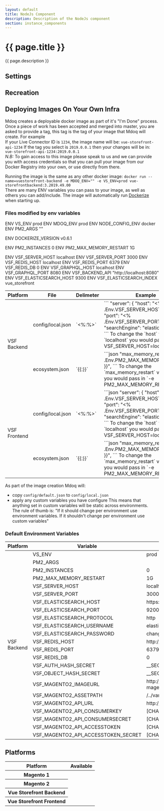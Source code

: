 ```yaml
---
layout: default
title: NodeJs Component
description: Description of the NodeJs component
section: instance_components
---
```


# {{ page.title }}
{{ page.description }}

## Settings

## Recreation

## Deploying Images On Your Own Infra
Mdoq creates a deployable docker image as part of it's "I'm Done" process. Once a piece of work has been 
accepted and merged into master, you are asked to provide a tag, this tag is the tag of your image that Mdoq
will create.
For example   
If your Live Connector ID is `1234`, the image name will be: `vue-storefront-api-1234`
If the tag you select is `2019.0.0.1` then your changes will be in: `vue-storefront-api-1234:2019.0.0.1`    
_N.B:_ To gain access to this image please speak to us and we can provide you with access credentials so that
you can pull your image from our Docker Registry into your own, or use directly from there.
  
Running the image is the same as any other docker image:
`docker run --name=vuestorefront-backend -e MDOQ_ENV="" -e VS_ENV=prod vue-storefrontbackend:3.2019.49.00`  
There are many ENV variables you can pass to your image, as well as others you can add/include. 
The image will automatically run [Dockerize](https://github.com/jwilder/dockerize) when starting up.
  
### Files modified by env variables
ENV VS_ENV prod
ENV MDOQ_ENV prod
ENV NODE_CONFIG_ENV docker
ENV PM2_ARGS ""

ENV DOCKERIZE_VERSION v0.6.1

ENV PM2_INSTANCES 0
ENV PM2_MAX_MEMORY_RESTART 1G

ENV VSF_SERVER_HOST localhost
ENV VSF_SERVER_PORT 3000
ENV VSF_REDIS_HOST localhost
ENV VSF_REDIS_PORT 6379
ENV VSF_REDIS_DB 0
ENV VSF_GRAPHQL_HOST localhost
ENV VSF_GRAPHQL_PORT 8080
ENV VSF_BACKEND_API "http://localhost:8080"
ENV VSF_ELASTICSEARCH_HOST 9300
ENV VSF_ELASTICSEARCH_INDEX vue_storefront

<table class="table env-effected-files">
    <thead class="thead-dark">
    <tr>
        <th scope="col">Platform</th>
        <th scope="col">File</th>
        <th scope="col">Delimeter</th>
        <th scope="col">Example</th>
    </tr>
    </thead>
    <tbody>
    <tr>
        <td rowspan="2">VSF Backend</td>
        <td>config/local.json</td>
        <td>`<%:%>`</td>
<td>```
"server": {
    "host": "<% .Env.VSF_SERVER_HOST %>",
    "port": "<% .Env.VSF_SERVER_PORT %>",
    "searchEngine": "elasticsearch"
},
```  
To change the `host` value to `localhost` you would pass in `-e VSF_SERVER_HOST=localhost`</td>
</tr>
    <tr>
        <td>ecosystem.json</td>
        <td>`{{:}}`</td>
        <td>```json
        "max_memory_restart": "{{ .Env.PM2_MAX_MEMORY_RESTART }}",
        ```  
        To change the `max_memory_restart` value to `1G` you would pass in `-e PM2_MAX_MEMORY_RESTART=1G`</td>
    </tr>
    <tr>
        <td rowspan="2">VSF Frontend</td>
        <td>config/local.json</td>
        <td>`<%:%>`</td>
        <td>```json
        "server": {
                "host": "<% .Env.VSF_SERVER_HOST %>",
                "port": "<% .Env.VSF_SERVER_PORT %>",
                "searchEngine": "elasticsearch"
            },
        ```  
        To change the `host` value to `localhost` you would pass in `-e VSF_SERVER_HOST=localhost`</td>
    </tr>
    <tr>
        <td>ecosystem.json</td>
        <td>`{{:}}`</td>
        <td>```json
        "max_memory_restart": "{{ .Env.PM2_MAX_MEMORY_RESTART }}",
        ```  
        To change the `max_memory_restart` value to `1G` you would pass in `-e PM2_MAX_MEMORY_RESTART=1G`</td>
    </tr>
    </tbody>
</table>
  
As part of the image creation Mdoq will:
- copy `config/default.json` to `config/local.json`
- apply any custom variables you have configure
This means that anything set in custom variables will be static across environments.  
The rule of thumb is: "If it should change per environment use environment variables. If it shouldn't change per environment use custom variables" 

### Default Environment Variables
<table class="table default-env-variables">
    <thead class="thead-dark">
    <tr>
        <th scope="col">Platform</th>
        <th scope="col">Variable</th>
        <th scope="col">Default Vaule</th>
    </tr>
    </thead>
    <tbody>
    <tr>
        <td rowspan="23">VSF Backend</td>
        <td>VS_ENV</td>
        <td>prod</td>
    </tr>
    <tr>
        <td>PM2_ARGS</td>
        <td></td>
    </tr>
    <tr>
        <td>PM2_INSTANCES</td>
        <td>0</td>
    </tr>
    <tr>
        <td>PM2_MAX_MEMORY_RESTART</td>
        <td>1G</td>
    </tr>
    <tr>
        <td>VSF_SERVER_HOST</td>
        <td>localhost</td>
    </tr>
    <tr>
        <td>VSF_SERVER_PORT</td>
        <td>3000</td>
    </tr>
    <tr>
        <td>VSF_ELASTICSEARCH_HOST</td>
        <td>https://127.0.0.1/api/catalog</td>
    </tr>
    <tr>
        <td>VSF_ELASTICSEARCH_PORT</td>
        <td>9200</td>
    </tr>
    <tr>
        <td>VSF_ELASTICSEARCH_PROTOCOL</td>
        <td>http</td>
    </tr>
    <tr>
        <td>VSF_ELASTICSEARCH_USERNAME</td>
        <td>elastic</td>
    </tr>
    <tr>
        <td>VSF_ELASTICSEARCH_PASSWORD</td>
        <td>changeme</td>
    </tr>
    <tr>
        <td>VSF_REDIS_HOST</td>
        <td>http://127.0.0.1</td>
    </tr>
    <tr>
        <td>VSF_REDIS_PORT</td>
        <td>6379</td>
    </tr>
    <tr>
        <td>VSF_REDIS_DB</td>
        <td>0</td>
    </tr>
    <tr>
        <td>VSF_AUTH_HASH_SECRET</td>
        <td>__SECRET_CHANGE_ME__</td>
    </tr>
    <tr>
        <td>VSF_OBJECT_HASH_SECRET</td>
        <td>__SECRET_CHANGE_ME__</td>
    </tr>
    <tr>
        <td>VSF_MAGENTO2_IMAGEURL</td>
        <td>http://demo-magento2.vuestorefront.io/media/catalog/product</td>
    </tr>
    <tr>
        <td>VSF_MAGENTO2_ASSETPATH</td>
        <td>/../var/magento2-sample-data/pub/media</td>
    </tr>
    <tr>
        <td>VSF_MAGENTO2_API_URL</td>
        <td>http://demo-magento2.vuestorefront.io/rest</td>
    </tr>
    <tr>
        <td>VSF_MAGENTO2_API_CONSUMERKEY</td>
        <td>[CHANGE ME]</td>
    </tr>
    <tr>
        <td>VSF_MAGENTO2_API_CONSUMERSECRET</td>
        <td>[CHANGE ME]</td>
    </tr>
    <tr>
        <td>VSF_MAGENTO2_API_ACCESSTOKEN</td>
        <td>[CHANGE ME]</td>
    </tr>
    <tr>
        <td>VSF_MAGENTO2_API_ACCESSTOKEN_SECRET</td>
        <td>[CHANGE ME]</td>
    </tr>
</table>


## Platforms
<table class="table platforms">
    <thead class="thead-dark">
    <tr>
        <th scope="col">Platform</th>
        <th scope="col">Available</th>
    </tr>
    </thead>
    <tbody>
    <tr>
        <th scope="row">Magento 1</th>
        <td></td>
    </tr>
    <tr>
        <th scope="row">Magento 2</th>
        <td></td>
    </tr>
    <tr>
        <th scope="row">Vue Storefront Backend</th>
        <td class="ticked"></td>
    </tr>
    <tr>
        <th scope="row">Vue Storefront Frontend</th>
        <td class="ticked"></td>
    </tr>
    </tbody>
</table>